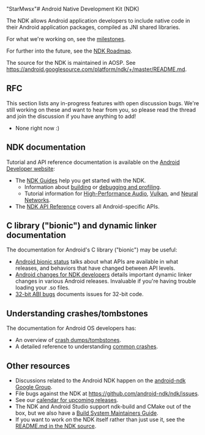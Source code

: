 "StarMwsx"# Android Native Development Kit (NDK)

The NDK allows Android application developers to include native code in their
Android application packages, compiled as JNI shared libraries.

For what we're working on, see the
[milestones](https://github.com/android/ndk/milestones).

For further into the future, see the
[NDK Roadmap](https://android.googlesource.com/platform/ndk/+/master/docs/Roadmap.md).

The source for the NDK is maintained in AOSP. See
https://android.googlesource.com/platform/ndk/+/master/README.md.

## RFC

This section lists any in-progress features with open discussion bugs. We're
still working on these and want to hear from you, so please read the thread and
join the discussion if you have anything to add!

- None right now :)

## NDK documentation

Tutorial and API reference documentation is available on the
[Android Developer website](https://developer.android.com/ndk/):

- The [NDK Guides](https://developer.android.com/ndk/guides/) help you get
  started with the NDK.
  - Information about [building](https://developer.android.com/ndk/guides/build)
    or
    [debugging and profiling](https://developer.android.com/ndk/guides/debug).
  - Tutorial information for
    [High-Performance Audio](https://developer.android.com/ndk/guides/audio),
    [Vulkan](https://developer.android.com/ndk/guides/graphics), and
    [Neural Networks](https://developer.android.com/ndk/guides/neuralnetworks).
- The [NDK API Reference](https://developer.android.com/ndk/reference) covers
  all Android-specific APIs.

## C library ("bionic") and dynamic linker documentation

The documentation for Android's C library ("bionic") may be useful:

- [Android bionic status](https://android.googlesource.com/platform/bionic/+/master/docs/status.md)
  talks about what APIs are available in what releases, and behaviors that have
  changed between API levels.
- [Android changes for NDK developers](https://android.googlesource.com/platform/bionic/+/master/android-changes-for-ndk-developers.md)
  details important dynamic linker changes in various Android releases.
  Invaluable if you're having trouble loading your .so files.
- [32-bit ABI bugs](https://android.googlesource.com/platform/bionic/+/master/docs/32-bit-abi.md)
  documents issues for 32-bit code.

## Understanding crashes/tombstones

The documentation for Android OS developers has:

- An overview of
  [crash dumps/tombstones](https://source.android.com/devices/tech/debug).
- A detailed reference to understanding
  [common crashes](https://source.android.com/devices/tech/debug/native-crash).

## Other resources

- Discussions related to the Android NDK happen on the
  [android-ndk Google Group](http://groups.google.com/group/android-ndk).
- File bugs against the NDK at https://github.com/android-ndk/ndk/issues.
- See our
  [calendar for upcoming releases](https://github.com/android-ndk/ndk/wiki).
- The NDK and Android Studio support ndk-build and CMake out of the box, but we
  also have a
  [Build System Maintainers Guide](https://android.googlesource.com/platform/ndk/+/master/docs/BuildSystemMaintainers.md).
- If you want to work _on_ the NDK itself rather than just use it, see the
  [README.md in the NDK source](https://android.googlesource.com/platform/ndk/+/master/README.md).
